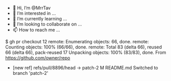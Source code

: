 - 👋 Hi, I’m @MrrTav
- 👀 I’m interested in ...
- 🌱 I’m currently learning ...
- 💞️ I’m looking to collaborate on ...
- 📫 How to reach me ...

<!---
MrrTav/MrrTav is a ✨ special ✨ repository because its `README.md` (this file) appears on your GitHub profile.
You can click the Preview link to take a look at your changes.
--->
$ gh pr checkout 12
remote: Enumerating objects: 66, done.
remote: Counting objects: 100% (66/66), done.
remote: Total 83 (delta 66), reused 66 (delta 66), pack-reused 17
Unpacking objects: 100% (83/83), done.
From https://github.com/owner/repo
* [new ref] refs/pull/8896/head -> patch-2
M README.md
Switched to branch 'patch-2'
